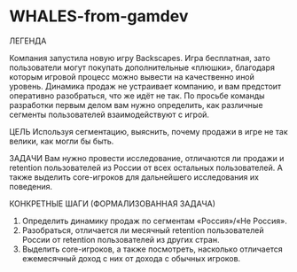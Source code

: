 # WHALES-from-gamdev

ЛЕГЕНДА

Компания запустила новую игру Backscapes. Игра бесплатная, зато пользователи могут покупать дополнительные «плюшки», благодаря которым игровой процесс можно вывести на качественно иной уровень. Динамика продаж не устраивает компанию, и вам предстоит оперативно разобраться, что же идёт не так.
По просьбе команды разработки первым делом вам нужно определить, как различные сегменты пользователей взаимодействуют с игрой.

ЦЕЛЬ
Используя сегментацию, выяснить, почему продажи в игре не так велики, как могли бы быть.

ЗАДАЧИ
Вам нужно провести исследование, отличаются ли продажи и retention пользователей из России от всех остальных пользователей. А также выделить core-игроков для дальнейшего исследования их поведения.

КОНКРЕТНЫЕ ШАГИ (ФОРМАЛИЗОВАННАЯ ЗАДАЧА)
1. Определить динамику продаж по сегментам «Россия»/«Не Россия».
2. Разобраться, отличается ли месячный retention пользователей России от retention пользователей из других стран. 
3. Выделить core-игроков, а также посмотреть, насколько отличается ежемесячный доход с них от дохода с обычных игроков.
